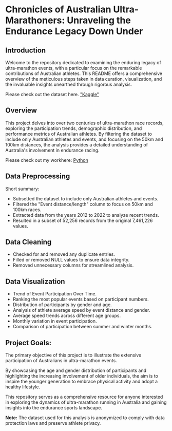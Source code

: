 # Chronicles of Australian Ultra-Marathoners: Unraveling the Endurance Legacy Down Under

## Introduction
Welcome to the repository dedicated to examining the enduring legacy of ultra-marathon events, with a particular focus on the remarkable contributions of Australian athletes. This README offers a comprehensive overview of the meticulous steps taken in data curation, visualization, and the invaluable insights unearthed through rigorous analysis.

Please check out the dataset here. ["Kaggle"](https://www.kaggle.com/datasets/aiaiaidavid/the-big-dataset-of-ultra-marathon-running/data)

## Overview
This project delves into over two centuries of ultra-marathon race records, exploring the participation trends, demographic distribution, and performance metrics of Australian athletes. By filtering the dataset to include only Australian athletes and events, and focusing on the 50km and 100km distances, the analysis provides a detailed understanding of Australia's involvement in endurance racing.

Please check out my workhere: [Python](/python_ultra_marathon_eda_project.ipynb)

## Data Preprocessing

Short summary:
- Subsetted the dataset to include only Australian athletes and events.
- Filtered the "Event distance/length" column to focus on 50km and 100km races.
- Extracted data from the years 2012 to 2022 to analyze recent trends.
- Resulted in a subset of 52,256 records from the original 7,461,226 values.

## Data Cleaning
- Checked for and removed any duplicate entries.
- Filled or removed NULL values to ensure data integrity.
- Removed unnecessary columns for streamlined analysis.

## Data Visualization
- Trend of Event Participation Over Time.
- Ranking the most popular events based on participant numbers.
- Distribution of participants by gender and age.
- Analysis of athlete average speed by event distance and gender.
- Average speed trends across different age groups.
- Monthly variation in event participation.
- Comparison of participation between summer and winter months.

## Project Goals:
The primary objective of this project is to illustrate the extensive participation of Australians in ultra-marathon events. 

By showcasing the age and gender distribution of participants and highlighting the increasing involvement of older individuals, the aim is to inspire the younger generation to embrace physical activity and adopt a healthy lifestyle.

This repository serves as a comprehensive resource for anyone interested in exploring the dynamics of ultra-marathon running in Australia and gaining insights into the endurance sports landscape.

**Note:** The dataset used for this analysis is anonymized to comply with data protection laws and preserve athlete privacy.